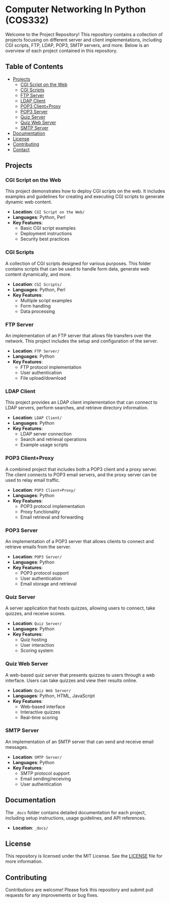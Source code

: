 # Computer Networking In Python (COS332)

Welcome to the Project Repository! This repository contains a collection of projects focusing on different server and client implementations, including CGI scripts, FTP, LDAP, POP3, SMTP servers, and more. Below is an overview of each project contained in this repository.

## Table of Contents

- [Projects](#projects)
  - [CGI Script on the Web](#cgi-script-on-the-web)
  - [CGI Scripts](#cgi-scripts)
  - [FTP Server](#ftp-server)
  - [LDAP Client](#ldap-client)
  - [POP3 Client+Proxy](#pop3-clientproxy)
  - [POP3 Server](#pop3-server)
  - [Quiz Server](#quiz-server)
  - [Quiz Web Server](#quiz-web-server)
  - [SMTP Server](#smtp-server)
- [Documentation](#documentation)
- [License](#license)
- [Contributing](#contributing)
- [Contact](#contact)

## Projects

### CGI Script on the Web

This project demonstrates how to deploy CGI scripts on the web. It includes examples and guidelines for creating and executing CGI scripts to generate dynamic web content.

- **Location**: `CGI Script on the Web/`
- **Languages**: Python, Perl
- **Key Features**: 
  - Basic CGI script examples
  - Deployment instructions
  - Security best practices

### CGI Scripts

A collection of CGI scripts designed for various purposes. This folder contains scripts that can be used to handle form data, generate web content dynamically, and more.

- **Location**: `CGI Scripts/`
- **Languages**: Python, Perl
- **Key Features**: 
  - Multiple script examples
  - Form handling
  - Data processing

### FTP Server

An implementation of an FTP server that allows file transfers over the network. This project includes the setup and configuration of the server.

- **Location**: `FTP Server/`
- **Languages**: Python
- **Key Features**: 
  - FTP protocol implementation
  - User authentication
  - File upload/download

### LDAP Client

This project provides an LDAP client implementation that can connect to LDAP servers, perform searches, and retrieve directory information.

- **Location**: `LDAP Client/`
- **Languages**: Python
- **Key Features**: 
  - LDAP server connection
  - Search and retrieval operations
  - Example usage scripts

### POP3 Client+Proxy

A combined project that includes both a POP3 client and a proxy server. The client connects to POP3 email servers, and the proxy server can be used to relay email traffic.

- **Location**: `POP3 Client+Proxy/`
- **Languages**: Python
- **Key Features**: 
  - POP3 protocol implementation
  - Proxy functionality
  - Email retrieval and forwarding

### POP3 Server

An implementation of a POP3 server that allows clients to connect and retrieve emails from the server.

- **Location**: `POP3 Server/`
- **Languages**: Python
- **Key Features**: 
  - POP3 protocol support
  - User authentication
  - Email storage and retrieval

### Quiz Server

A server application that hosts quizzes, allowing users to connect, take quizzes, and receive scores.

- **Location**: `Quiz Server/`
- **Languages**: Python
- **Key Features**: 
  - Quiz hosting
  - User interaction
  - Scoring system

### Quiz Web Server

A web-based quiz server that presents quizzes to users through a web interface. Users can take quizzes and view their results online.

- **Location**: `Quiz Web Server/`
- **Languages**: Python, HTML, JavaScript
- **Key Features**: 
  - Web-based interface
  - Interactive quizzes
  - Real-time scoring

### SMTP Server

An implementation of an SMTP server that can send and receive email messages.

- **Location**: `SMTP Server/`
- **Languages**: Python
- **Key Features**: 
  - SMTP protocol support
  - Email sending/receiving
  - User authentication

## Documentation

The `_docs` folder contains detailed documentation for each project, including setup instructions, usage guidelines, and API references.

- **Location**: `_docs/`

## License

This repository is licensed under the MIT License. See the [LICENSE](LICENSE) file for more information.

## Contributing

Contributions are welcome! Please fork this repository and submit pull requests for any improvements or bug fixes.